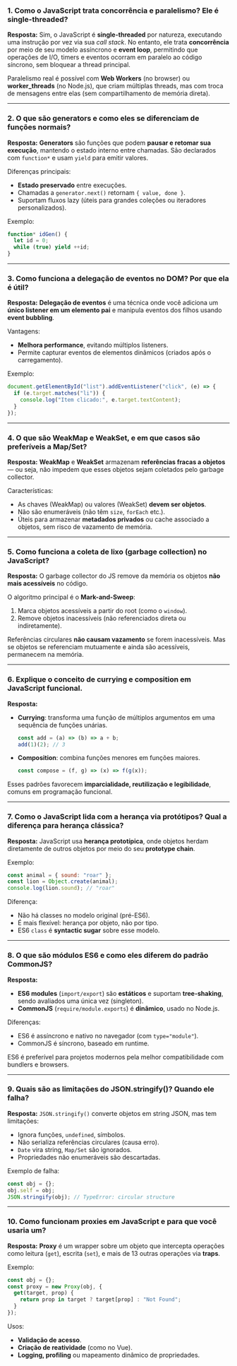 ### 1. **Como o JavaScript trata concorrência e paralelismo? Ele é single-threaded?**

**Resposta:**
Sim, o JavaScript é **single-threaded** por natureza, executando uma instrução por vez via sua *call stack*. No entanto, ele trata **concorrência** por meio de seu modelo assíncrono e **event loop**, permitindo que operações de I/O, timers e eventos ocorram em paralelo ao código síncrono, sem bloquear a thread principal.

Paralelismo real é possível com **Web Workers** (no browser) ou **worker\_threads** (no Node.js), que criam múltiplas threads, mas com troca de mensagens entre elas (sem compartilhamento de memória direta).

---

### 2. **O que são generators e como eles se diferenciam de funções normais?**

**Resposta:**
**Generators** são funções que podem **pausar e retomar sua execução**, mantendo o estado interno entre chamadas. São declarados com `function*` e usam `yield` para emitir valores.

Diferenças principais:

* **Estado preservado** entre execuções.
* Chamadas a `generator.next()` retornam `{ value, done }`.
* Suportam fluxos lazy (úteis para grandes coleções ou iteradores personalizados).

Exemplo:

```js
function* idGen() {
  let id = 0;
  while (true) yield ++id;
}
```

---

### 3. **Como funciona a delegação de eventos no DOM? Por que ela é útil?**

**Resposta:**
**Delegação de eventos** é uma técnica onde você adiciona um **único listener em um elemento pai** e manipula eventos dos filhos usando **event bubbling**.

Vantagens:

* **Melhora performance**, evitando múltiplos listeners.
* Permite capturar eventos de elementos dinâmicos (criados após o carregamento).

Exemplo:

```js
document.getElementById("list").addEventListener("click", (e) => {
  if (e.target.matches("li")) {
    console.log("Item clicado:", e.target.textContent);
  }
});
```

---

### 4. **O que são WeakMap e WeakSet, e em que casos são preferíveis a Map/Set?**

**Resposta:**
**WeakMap** e **WeakSet** armazenam **referências fracas a objetos** — ou seja, não impedem que esses objetos sejam coletados pelo garbage collector.

Características:

* As chaves (WeakMap) ou valores (WeakSet) **devem ser objetos**.
* Não são enumeráveis (não têm `size`, `forEach` etc.).
* Úteis para armazenar **metadados privados** ou cache associado a objetos, sem risco de vazamento de memória.

---

### 5. **Como funciona a coleta de lixo (garbage collection) no JavaScript?**

**Resposta:**
O garbage collector do JS remove da memória os objetos **não mais acessíveis** no código.

O algoritmo principal é o **Mark-and-Sweep**:

1. Marca objetos acessíveis a partir do root (como o `window`).
2. Remove objetos inacessíveis (não referenciados direta ou indiretamente).

Referências circulares **não causam vazamento** se forem inacessíveis. Mas se objetos se referenciam mutuamente e ainda são acessíveis, permanecem na memória.

---

### 6. **Explique o conceito de currying e composition em JavaScript funcional.**

**Resposta:**

* **Currying**: transforma uma função de múltiplos argumentos em uma sequência de funções unárias.

  ```js
  const add = (a) => (b) => a + b;
  add(1)(2); // 3
  ```

* **Composition**: combina funções menores em funções maiores.

  ```js
  const compose = (f, g) => (x) => f(g(x));
  ```

Esses padrões favorecem **imparcialidade, reutilização e legibilidade**, comuns em programação funcional.

---

### 7. **Como o JavaScript lida com a herança via protótipos? Qual a diferença para herança clássica?**

**Resposta:**
JavaScript usa **herança prototípica**, onde objetos herdam diretamente de outros objetos por meio do seu **prototype chain**.

Exemplo:

```js
const animal = { sound: "roar" };
const lion = Object.create(animal);
console.log(lion.sound); // "roar"
```

Diferença:

* Não há classes no modelo original (pré-ES6).
* É mais flexível: herança por objeto, não por tipo.
* ES6 `class` é **syntactic sugar** sobre esse modelo.

---

### 8. **O que são módulos ES6 e como eles diferem do padrão CommonJS?**

**Resposta:**

* **ES6 modules** (`import/export`) são **estáticos** e suportam **tree-shaking**, sendo avaliados uma única vez (singleton).
* **CommonJS** (`require/module.exports`) é **dinâmico**, usado no Node.js.

Diferenças:

* ES6 é assíncrono e nativo no navegador (com `type="module"`).
* CommonJS é síncrono, baseado em runtime.

ES6 é preferível para projetos modernos pela melhor compatibilidade com bundlers e browsers.

---

### 9. **Quais são as limitações do JSON.stringify()? Quando ele falha?**

**Resposta:**
`JSON.stringify()` converte objetos em string JSON, mas tem limitações:

* Ignora funções, `undefined`, símbolos.
* Não serializa referências circulares (causa erro).
* `Date` vira string, `Map/Set` são ignorados.
* Propriedades não enumeráveis são descartadas.

Exemplo de falha:

```js
const obj = {};
obj.self = obj;
JSON.stringify(obj); // TypeError: circular structure
```

---

### 10. **Como funcionam proxies em JavaScript e para que você usaria um?**

**Resposta:**
**Proxy** é um wrapper sobre um objeto que intercepta operações como leitura (`get`), escrita (`set`), e mais de 13 outras operações via **traps**.

Exemplo:

```js
const obj = {};
const proxy = new Proxy(obj, {
  get(target, prop) {
    return prop in target ? target[prop] : "Not Found";
  }
});
```

Usos:

* **Validação de acesso**.
* **Criação de reatividade** (como no Vue).
* **Logging, profiling** ou mapeamento dinâmico de propriedades.

